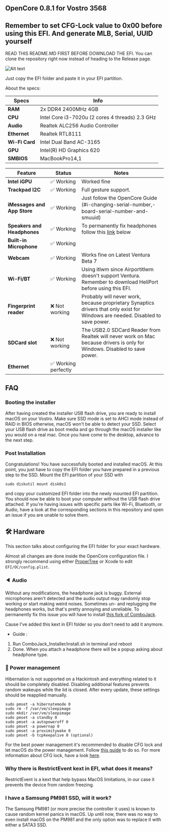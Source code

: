 ## OpenCore 0.8.1 for Vostro 3568

## Remember to set CFG-Lock value to 0x00 before using this EFI. And generate MLB, Serial, UUID yourself
READ THIS README.MD FIRST BEFORE DOWNLOAD THE EFI. You can clone the repository right now instead of heading to the Release page.

![Alt text](https://user-images.githubusercontent.com/60842977/172500778-b9078c2d-5a4e-459b-bf6a-7ec59e159bfa.png)

Just copy the EFI folder and paste it in your EFI partition.

About the specs:
 
| Specs | Info |
|----------|----------|
| **RAM** | 2x DDR4 2400MHz 4GB |
| **CPU** | Intel Core i3-7020u (2 cores 4 threads) 2.3 GHz |
| **Audio** | Realtek ALC256 Audio Controller |
| **Ethernet** | Realtek RTL8111 |
| **Wi-Fi Card** | Intel Dual Band AC-3165 |
| **GPU** | Intel(R) HD Graphics 620 |
| **SMBIOS** | MacBookPro14,1 |



| Feature | Status | Notes |
| ------------- | ------------- | ------------- |
| **Intel iGPU** | ✅ Working | Worked fine |
| **Trackpad I2C** |  ✅ Working | Full gesture support.| 
| **iMessages and App Store** | ✅ Working | Just follow the OpenCore Guide (#ℹ️-changing-serial-number,-board-serial-number-and-smuuid) |
| **Speakers and Headphones** | ✅ Working | To permanently fix headphones follow this [link](https://github.com/hackintosh-stuff/ComboJack) below |
| **Built-in Microphone** | ✅ Working |
| **Webcam** | ✅ Working  | Works fine on Latest Ventura Beta 7 |
| **Wi-Fi/BT** | ✅ Working | Using itlwm since Airportitlwm doesn't support Ventura. Remember to download HeliPort before using this EFI. |
| **Fingerprint reader** | ❌ Not working | Probably will never work, because proprietary Synaptics drivers that only exist for Windows are needed. Disabled to save power. |
| **SDCard slot** | ❌ Not working | The USB2.0 SDCard Reader from Realtek will never work on Mac because drivers is only for Windows. Disabled to save power. |
| **Ethernet** | ✅ Working perfectly |


## FAQ
### Booting the installer
After having created the installer USB flash drive, you are ready to install macOS on your Vostro. Make sure SSD mode is set to AHCI mode instead of RAID in BIOS otherwise, macOS won't be able to detect your SSD. Select your USB flash drive as boot media and go through the macOS installer like you would on a real mac. Once you have come to the desktop, advance to the next step.

### Post Installation
Congratulations! You have successfully booted and installed macOS. At this point, you just have to copy the EFI folder you have prepared in a previous step to the SSD. Mount the EFI partition of your SSD with

`sudo diskutil mount disk0s1`

and copy your customized EFI folder into the newly mounted EFI partition. You should now be able to boot your computer without the USB flash drive attached. If you're having issues with specific parts like Wi-Fi, Bluetooth, or Audio, have a look at the corresponding sections in this repository and open an issue if you are unable to solve them.

## 🛠 Hardware
This section talks about configuring the EFI folder for your exact hardware.

Almost all changes are done inside the OpenCore configuration file. I strongly recommend using either [ProperTree](https://github.com/corpnewt/ProperTree) or Xcode to edit `EFI/OC/config.plist`.

### 🔈 Audio
Without any modifications, the headphone jack is buggy. External microphones aren't detected and the audio output may randomly stop working or start making weird noises. Sometimes un- and replugging the headphones works, but that's pretty annoying and unreliable. To permanently fix this issue you will have to install [this fork of ComboJack](https://github.com/lvs1974/ComboJack).

Cause I've added this kext in EFI folder so you don't need to add it anymore.

+ Guide :
1. Run ComboJack_Installer/install.sh in terminal and reboot
2. Done. When you attach a headphone there will be a popup asking about headphone type.

### 🔋 Power management
Hibernation is not supported on a Hackintosh and everything related to it should be completely disabled. Disabling additional features prevents random wakeups while the lid is closed. After every update, these settings should be reapplied manually.

```
sudo pmset -a hibernatemode 0
sudo rm -f /var/vm/sleepimage
sudo mkdir /var/vm/sleepimage
sudo pmset -a standby 0
sudo pmset -a autopoweroff 0
sudo pmset -a powernap 0
sudo pmset -a proximitywake 0
sudo pmset -b tcpkeepalive 0 (optional)
```

For the best power management it's recommended to disable CFG lock and let macOS do the power management. Follow [this guide](https://github.com/jaromeyer/XPS9570-Catalina/issues/44#issuecomment-708540167) to do so. For more information about CFG lock, have a look [here](https://dortania.github.io/OpenCore-Post-Install/misc/msr-lock.html).

### Why there is RestrictEvent kext in EFI, what does it means?
RestrictEvent is a kext that help bypass MacOS limitations, in our case it prevents the device from random freezing.

### I have a Samsung PM981 SSD, will it work?
The Samsung PM981 (or more precise the controller it uses) is known to cause random kernel panics in macOS. Up until now, there was no way to even install macOS on the PM981 and the only option was to replace it with either a SATA3 SSD. 

